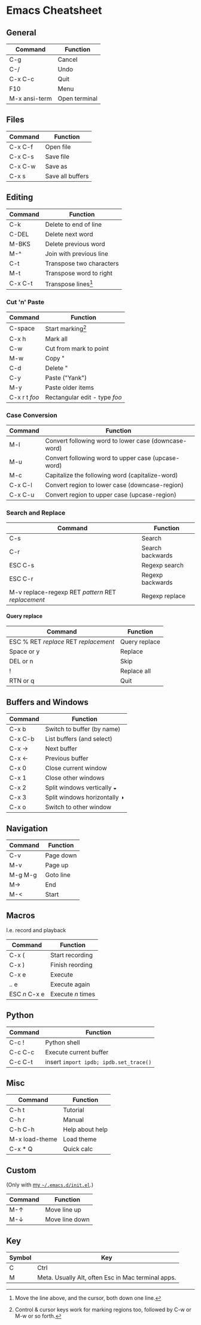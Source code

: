 # Emacs Cheatsheet

## General

|**Command**|**Function**|
|-|-|
|C-g|Cancel|
|C-/|Undo|
|C-x C-c|Quit|
|F10|Menu|
|M-x ansi-term|Open terminal|

## Files

|**Command**|**Function**|
|-|-|
|C-x C-f|Open file|
|C-x C-s|Save file|
|C-x C-w|Save as|
|C-x s|Save all buffers|

## Editing

|**Command**|**Function**|
|-|-|
|C-k|Delete to end of line|
|C-DEL|Delete next word|
|M-BKS|Delete previous word|
|M-^|Join with previous line|
|C-t|Transpose two characters|
|M-t|Transpose word to right|
|C-x C-t|Transpose lines[^1]|

### Cut 'n' Paste

|**Command**|**Function**|
|-|-|
|C-space|Start marking[^2]|
|C-x h|Mark all|
|C-w|Cut from mark to point|
|M-w|Copy "|
|C-d|Delete "|
|C-y|Paste ("Yank")|
|M-y|Paste older items|
|C-x r t *foo*|Rectangular edit - type *foo*| 

### Case Conversion

|**Command**|**Function**|
|-|-|
|M-l|Convert following word to lower case (downcase-word)|
|M-u|Convert following word to upper case (upcase-word)|
|M-c|Capitalize the following word (capitalize-word)|
|C-x C-l|Convert region to lower case (downcase-region)|
|C-x C-u|Convert region to upper case (upcase-region)|

### Search and Replace

|**Command**|**Function**|
|-|-|
|C-s|Search|
|C-r|Search backwards|
|ESC C-s|Regexp search|
|ESC C-r|Regexp backwards|
|M-v replace-regexp RET *pattern* RET *replacement*|Regexp replace|

#### Query replace

|**Command**|**Function**|
|-|-|
|ESC % RET *replace* RET *replacement*|Query replace|
|Space or y|Replace|
|DEL or n|Skip|
|!|Replace all|
|RTN or q|Quit|

## Buffers and Windows

|**Command**|**Function**|
|-|-|
|C-x b|Switch to buffer (by name)|
|C-x C-b|List buffers (and select)|
|C-x →|Next buffer|
|C-x ←|Previous buffer|
|C-x 0|Close current window|
|C-x 1|Close other windows|
|C-x 2|Split windows vertically ◒|
|C-x 3|Split windows horizontally ◑|
|C-x o|Switch to other window|

## Navigation

|**Command**|**Function**|
|-|-|
|C-v|Page down|
|M-v|Page up|
|M-g M-g|Goto line|
|M->|End|
|M-<|Start|

## Macros

I.e. record and playback

|**Command**|**Function**|
|-|-|
|C-x (|Start recording|
|C-x )|Finish reording|
|C-x e|Execute|
|.. e|Execute again|
|ESC *n* C-x e|Execute *n* times|

## Python

|**Command**|**Function**|
|-|-|
|C-c !|Python shell|
|C-c C-c|Execute current buffer|
|C-c C-t|insert `import ipdb; ipdb.set_trace()`|

## Misc

|**Command**|**Function**|
|-|-|
|C-h t|Tutorial|
|C-h r|Manual|
|C-h C-h|Help about help|
|M-x load-theme|Load theme|
|C-x * Q|Quick calc|

## Custom

(Only with [my `~/.emacs.d/init.el`](https://gist.github.com/brunns/0e2f82f110c499b308e03f7cc34250b8).)

|**Command**|**Function**|
|-|-|
|M-↑|Move line up|
|M-↓|Move line down|

## Key

|**Symbol**|**Key**|
|-|-|
|C|Ctrl|
|M|Meta. Usually Alt, often Esc in Mac terminal apps.|

[^1]: Move the line above, and the cursor, both down one line.
[^2]: Control & cursor keys work for marking regions too, followed by C-w or M-w or so forth.
